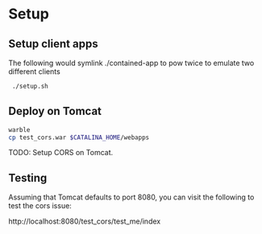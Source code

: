 # Setup

## Setup client apps
The following would symlink ./contained-app to pow twice to emulate two different clients

```` bash
 ./setup.sh 
````

## Deploy on Tomcat
```` bash
warble
cp test_cors.war $CATALINA_HOME/webapps
````

TODO: Setup CORS on Tomcat.

## Testing
Assuming that Tomcat defaults to port 8080, you can visit the following to test the cors issue:

http://localhost:8080/test_cors/test_me/index